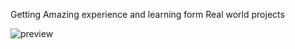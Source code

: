 Getting Amazing experience and learning form Real world projects

![preview](https://github.com/user-attachments/assets/27e4cb88-71dc-4103-bb3f-ad52800c5529)

